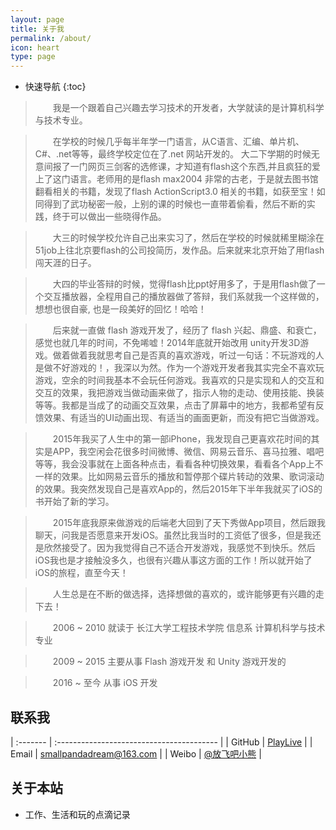 ```yaml
---
layout: page
title: 关于我
permalink: /about/
icon: heart
type: page
---
```


* 快速导航
{:toc}

>   &emsp;&emsp;我是一个跟着自己兴趣去学习技术的开发者，大学就读的是计算机科学与技术专业。

>   &emsp;&emsp;在学校的时候几乎每半年学一门语言，从C语言、汇编、单片机、C#、.net等等，最终学校定位在了.net 网站开发的。
大二下学期的时候无意间报了一门网页三剑客的选修课，才知道有flash这个东西,并且疯狂的爱上了这门语言。老师用的是flash max2004 非常的古老，于是就去图书馆翻看相关的书籍，发现了flash ActionScript3.0 相关的书籍，如获至宝！如同得到了武功秘密一般，上别的课的时候也一直带着偷看，然后不断的实践，终于可以做出一些晓得作品。

>   &emsp;&emsp;大三的时候学校允许自己出来实习了，然后在学校的时候就稀里糊涂在51job上往北京要flash的公司投简历，发作品。后来就来北京开始了用flash闯天涯的日子。

>   &emsp;&emsp;大四的毕业答辩的时候，觉得flash比ppt好用多了，于是用flash做了一个交互播放器，全程用自己的播放器做了答辩，我们系就我一个这样做的，想想也很自豪, 也是一段美好的回忆！哈哈！

>   &emsp;&emsp;后来就一直做 flash 游戏开发了，经历了 flash 兴起、鼎盛、和衰亡，感觉也就几年的时间，不免唏嘘！2014年底就开始改用 unity开发3D游戏。做着做着我就思考自己是否真的喜欢游戏，听过一句话：不玩游戏的人是做不好游戏的！，我深以为然。作为一个游戏开发者我其实完全不喜欢玩游戏，空余的时间我基本不会玩任何游戏。我喜欢的只是实现和人的交互和交互的效果，我把游戏当做动画来做了，指示人物的走动、使用技能、换装等等。我都是当成了的动画交互效果，点击了屏幕中的地方，我都希望有反馈效果、有适当的UI动画出现、有适当的画面更新，而没有把它当做游戏。

>   &emsp;&emsp;2015年我买了人生中的第一部iPhone，我发现自己更喜欢花时间的其实是APP，我空闲会花很多时间微博、微信、网易云音乐、喜马拉雅、唱吧等等，我会没事就在上面各种点击，看看各种切换效果，看看各个App上不一样的效果。比如网易云音乐的播放和暂停那个碟片转动的效果、歌词滚动的效果。我突然发现自己是喜欢App的，然后2015年下半年我就买了iOS的书开始了新的学习。

>   &emsp;&emsp;2015年底我原来做游戏的后端老大回到了天下秀做App项目，然后跟我聊天，问我是否愿意来开发iOS。虽然比我当时的工资低了很多，但是我还是欣然接受了。因为我觉得自己不适合开发游戏，我感觉不到快乐。然后iOS我也是才接触没多久，也很有兴趣从事这方面的工作！所以就开始了iOS的旅程，直至今天！

>   &emsp;&emsp;人生总是在不断的做选择，选择想做的喜欢的，或许能够更有兴趣的走下去！



>   &emsp;&emsp;2006 ~ 2010  就读于 长江大学工程技术学院 信息系  计算机科学与技术专业

>   &emsp;&emsp;2009 ~ 2015  主要从事 Flash 游戏开发 和 Unity 游戏开发的

>   &emsp;&emsp;2016 ~ 至今   从事 iOS 开发


## 联系我

| :------- |  :---------------------------------------- |
| GitHub   |  [PlayLive](https://github.com/playlive)   |
| Email    |  <smallpandadream@163.com>                 |
| Weibo    |  [@放飞吧小熊](http://weibo.com/ioslive)     |

## 关于本站

* 工作、生活和玩的点滴记录
